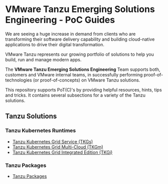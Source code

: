 # VMware Tanzu Emerging Solutions Engineering - PoC Guides

We are seeing a huge increase in demand from clients who are transforming their software delivery capability and building cloud-native applications to drive their digital transformation. 

VMware Tanzu represents our growing portfolio of solutions to help you build, run and manage modern apps.

The **VMware Tanzu Emerging Solutions Engineering** Team supports both, customers and VMware internal teams, in successfully performing proof-of-technologies (or proof-of-concepts) on VMware Tanzu solutions.

This repository supports PoT(C)'s by providing helpful resources, hints, tips and tricks. It contains several subsections for a variety of the Tanzu solutions.

## Tanzu Solutions

### Tanzu Kubernetes Runtimes

* [Tanzu Kubernetes Grid Service (TKGs)](https://github.com/Tanzu-Solutions-Engineering/tanzu-ese-poc-guides/blob/main/tkgs.md)
* [Tanzu Kubernetes Grid Multi-Cloud (TKGm)](https://github.com/Tanzu-Solutions-Engineering/tanzu-ese-poc-guides/blob/main/tkgm.md)
* [Tanzu Kubernetes Grid Integrated Edition (TKGi)](https://github.com/Tanzu-Solutions-Engineering/tanzu-ese-poc-guides/blob/main/tkgi.md)

### Tanzu Packages

* [Tanzu Packages](https://github.com/Tanzu-Solutions-Engineering/tanzu-ese-poc-guides/blob/main/packages.md)
